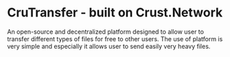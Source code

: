 # CruTransfer - built on Crust.Network

An open-source and decentralized platform designed to allow user to transfer different types of files for free to other users. The use of platform is very simple and especially it allows user to send easily very heavy files.
